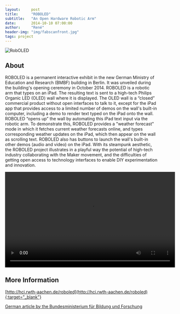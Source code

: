 ```yaml
---
layout:     post
title:      "ROBOLED"
subtitle:   "An Open Hardware Robotic Arm"
date:       2014-10-10 07:00:00
author:     "René"
header-img: "img/fabscanfront.jpg"
tags: project
---
```

![RobOLED](http://hci.rwth-aachen.de/img/wiki_up/IMG_65_ROBOLED_with_wall.jpg)

## About

ROBOLED is a permanent interactive exhibit in the new German Ministry of Education and Research (BMBF) building in Berlin. It was unveiled during the building's opening ceremony in October 2014. ROBOLED is a robotic arm that types on an iPad. The resulting text is sent to a high-tech Philips Organic LED (OLED) wall where it is displayed. The OLED wall is a “closed” commercial product without open interfaces to talk to it, except for the iPad app that provides access to a limited number of demos on the wall's built-in computer, including a demo to render text typed on the iPad onto the wall. ROBOLED “opens up” the wall by automating this iPad text input via the robotic arm. To demonstrate this, ROBOLED provides a "weather forecast" mode in which it fetches current weather forecasts online, and types corresponding weather updates on the iPad, which then appear on the wall as scrolling text. ROBOLED also has buttons to launch the wall's built-in other demos (audio and video) on the iPad. With its steampunk aesthetic, the ROBOLED project illustrates in a playful way the potential of high-tech industry collaborating with the Maker movement, and the difficulties of getting open access to technology interfaces to enable DIY experimentation and innovation.

<div class="videoWrapper">
<video  width="560" height="315" controls="controls" autoplay="autoplay"><br />
    <source src="http://hci.rwth-aachen.de/videos/robOLED/robOLEDMakingOf.mp4" type="video/mp4" /><br />
    This browser is not compatible with HTML 5... <a href="http://hci.rwth-aachen.de/videos/robOLED/robOLEDMakingOf.mp4">download video</a><br />
</video>
</div>

## More Information

[http://hci.rwth-aachen.de/roboled](http://hci.rwth-aachen.de/roboled){:target="_blank"}

[German article by the Bundesministerium für Bildung und Forschung](http://www.photonik-campus.de/2014/roboled-hightech-industrie-trifft-auf-maker)
